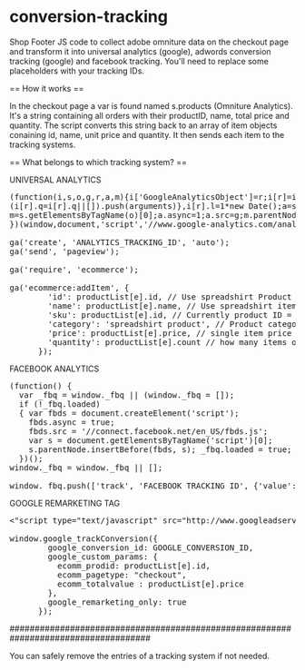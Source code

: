 conversion-tracking
===================

Shop Footer JS code to collect adobe omniture data on the checkout page and transform it into universal analytics (google), adwords conversion tracking (google) and facebook tracking. You'll need to replace some placeholders with your tracking IDs.

== How it works ==

In the checkout page a var is found named s.products (Omniture Analytics). It's a string containing all orders with their productID, name, total price and quantity. The script converts this string back to an array of item objects conaining id, name, unit price and quantity. It then sends each item to the tracking systems.

== What belongs to which tracking system? ==

UNIVERSAL ANALYTICS
<pre>
(function(i,s,o,g,r,a,m){i['GoogleAnalyticsObject']=r;i[r]=i[r]||function(){
(i[r].q=i[r].q||[]).push(arguments)},i[r].l=1*new Date();a=s.createElement(o),
m=s.getElementsByTagName(o)[0];a.async=1;a.src=g;m.parentNode.insertBefore(a,m)
})(window,document,'script','//www.google-analytics.com/analytics.js','ga');

ga('create', 'ANALYTICS_TRACKING_ID', 'auto');
ga('send', 'pageview');

ga('require', 'ecommerce');

ga('ecommerce:addItem', {
        'id': productList[e].id, // Use spreadshirt Product ID
        'name': productList[e].name, // Use spreadshirt item name
        'sku': productList[e].id, // Currently product ID = SKU, change if needed
        'category': 'spreadshirt product', // Product category
        'price': productList[e].price, // single item price
        'quantity': productList[e].count // how many items of this type were bought
      });
</pre>
FACEBOOK ANALYTICS
<pre>
(function() {
  var _fbq = window._fbq || (window._fbq = []);
  if (!_fbq.loaded)
  { var fbds = document.createElement('script'); 
    fbds.async = true; 
    fbds.src = '//connect.facebook.net/en_US/fbds.js'; 
    var s = document.getElementsByTagName('script')[0]; 
    s.parentNode.insertBefore(fbds, s); _fbq.loaded = true; }
  })();
window._fbq = window._fbq || [];

window._fbq.push(['track', 'FACEBOOK_TRACKING_ID', {'value':productList[e].price,'currency':'USD'}]);
</pre>
GOOGLE REMARKETING TAG
<pre>
<"script type="text/javascript" src="http://www.googleadservices.com/pagead/conversion_async.js" charset="utf-8"></"script>

window.google_trackConversion({
        google_conversion_id: GOOGLE_CONVERSION_ID,
        google_custom_params: {
          ecomm_prodid: productList[e].id,
          ecomm_pagetype: "checkout",
          ecomm_totalvalue : productList[e].price
        },
        google_remarketing_only: true
      });
</pre>
####################################################################################

You can safely remove the entries of a tracking system if not needed.
